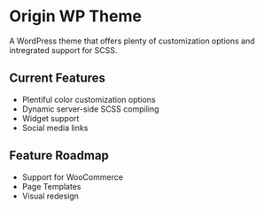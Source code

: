 # Origin WP Theme

A WordPress theme that offers plenty of customization options and intregrated support for SCSS.

## Current Features

* Plentiful color customization options
* Dynamic server-side SCSS compiling
* Widget support
* Social media links

## Feature Roadmap

* Support for WooCommerce
* Page Templates
* Visual redesign